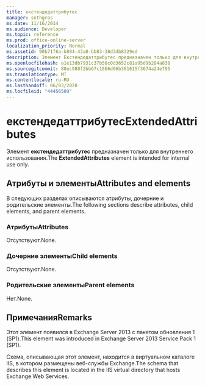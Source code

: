 ```yaml
---
title: екстендедаттрибутес
manager: sethgros
ms.date: 11/16/2014
ms.audience: Developer
ms.topic: reference
ms.prod: office-online-server
localization_priority: Normal
ms.assetid: 90b71f6a-b894-43a8-bb83-38d3db8329ed
description: Элемент Екстендедаттрибутес предназначен только для внутреннего использования.
ms.openlocfilehash: a1e13db7931c37b50c0d3652c81a95d9b284a838
ms.sourcegitcommit: 88ec988f2bb67c1866d06b361615f3674a24e795
ms.translationtype: MT
ms.contentlocale: ru-RU
ms.lasthandoff: 06/03/2020
ms.locfileid: "44456509"
---
```

# <a name="extendedattributes"></a><span data-ttu-id="60324-103">екстендедаттрибутес</span><span class="sxs-lookup"><span data-stu-id="60324-103">ExtendedAttributes</span></span>

<span data-ttu-id="60324-104">Элемент **екстендедаттрибутес** предназначен только для внутреннего использования.</span><span class="sxs-lookup"><span data-stu-id="60324-104">The **ExtendedAttributes** element is intended for internal use only.</span></span> 

## <a name="attributes-and-elements"></a><span data-ttu-id="60324-105">Атрибуты и элементы</span><span class="sxs-lookup"><span data-stu-id="60324-105">Attributes and elements</span></span>

<span data-ttu-id="60324-106">В следующих разделах описываются атрибуты, дочерние и родительские элементы.</span><span class="sxs-lookup"><span data-stu-id="60324-106">The following sections describe attributes, child elements, and parent elements.</span></span>
  
### <a name="attributes"></a><span data-ttu-id="60324-107">Атрибуты</span><span class="sxs-lookup"><span data-stu-id="60324-107">Attributes</span></span>

<span data-ttu-id="60324-108">Отсутствуют.</span><span class="sxs-lookup"><span data-stu-id="60324-108">None.</span></span>
  
### <a name="child-elements"></a><span data-ttu-id="60324-109">Дочерние элементы</span><span class="sxs-lookup"><span data-stu-id="60324-109">Child elements</span></span>

<span data-ttu-id="60324-110">Отсутствуют.</span><span class="sxs-lookup"><span data-stu-id="60324-110">None.</span></span>
  
### <a name="parent-elements"></a><span data-ttu-id="60324-111">Родительские элементы</span><span class="sxs-lookup"><span data-stu-id="60324-111">Parent elements</span></span>

<span data-ttu-id="60324-112">Нет.</span><span class="sxs-lookup"><span data-stu-id="60324-112">None.</span></span>
  
## <a name="remarks"></a><span data-ttu-id="60324-113">Примечания</span><span class="sxs-lookup"><span data-stu-id="60324-113">Remarks</span></span>

<span data-ttu-id="60324-114">Этот элемент появился в Exchange Server 2013 с пакетом обновления 1 (SP1).</span><span class="sxs-lookup"><span data-stu-id="60324-114">This element was introduced in Exchange Server 2013 Service Pack 1 (SP1).</span></span>
  
<span data-ttu-id="60324-115">Схема, описывающая этот элемент, находится в виртуальном каталоге IIS, в котором размещены веб-службы Exchange.</span><span class="sxs-lookup"><span data-stu-id="60324-115">The schema that describes this element is located in the IIS virtual directory that hosts Exchange Web Services.</span></span>
  

